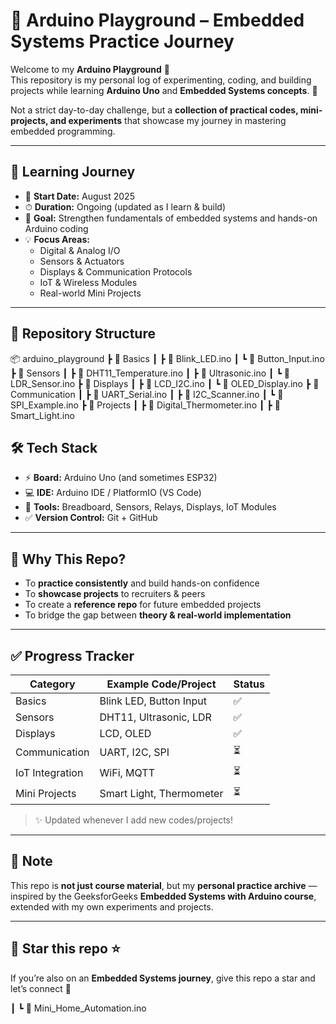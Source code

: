 # 🔌 Arduino Playground – Embedded Systems Practice Journey  

Welcome to my **Arduino Playground** 🎉  
This repository is my personal log of experimenting, coding, and building projects while learning **Arduino Uno** and **Embedded Systems concepts**. 🚀  

Not a strict day-to-day challenge, but a **collection of practical codes, mini-projects, and experiments** that showcase my journey in mastering embedded programming.  

---

## 📅 Learning Journey  

- 📍 **Start Date:** August 2025  
- ⏱ **Duration:** Ongoing (updated as I learn & build)  
- 🧠 **Goal:** Strengthen fundamentals of embedded systems and hands-on Arduino coding  
- 💡 **Focus Areas:**  
  - Digital & Analog I/O  
  - Sensors & Actuators  
  - Displays & Communication Protocols  
  - IoT & Wireless Modules  
  - Real-world Mini Projects  

---

## 📂 Repository Structure  

📦 arduino_playground
┣ 📁 Basics
┃ ┣ 📄 Blink_LED.ino
┃ ┗ 📄 Button_Input.ino
┣ 📁 Sensors
┃ ┣ 📄 DHT11_Temperature.ino
┃ ┣ 📄 Ultrasonic.ino
┃ ┗ 📄 LDR_Sensor.ino
┣ 📁 Displays
┃ ┣ 📄 LCD_I2C.ino
┃ ┗ 📄 OLED_Display.ino
┣ 📁 Communication
┃ ┣ 📄 UART_Serial.ino
┃ ┣ 📄 I2C_Scanner.ino
┃ ┗ 📄 SPI_Example.ino
┣ 📁 Projects
┃ ┣ 📄 Digital_Thermometer.ino
┃ ┣ 📄 Smart_Light.ino


## 🛠️ Tech Stack  

- ⚡ **Board:** Arduino Uno (and sometimes ESP32)  
- 💻 **IDE:** Arduino IDE / PlatformIO (VS Code)  
- 🔧 **Tools:** Breadboard, Sensors, Relays, Displays, IoT Modules  
- ✅ **Version Control:** Git + GitHub  

---

## 🚀 Why This Repo?  

- To **practice consistently** and build hands-on confidence  
- To **showcase projects** to recruiters & peers  
- To create a **reference repo** for future embedded projects  
- To bridge the gap between **theory & real-world implementation**  

---

## ✅ Progress Tracker  

| Category         | Example Code/Project | Status |
|------------------|----------------------|--------|
| Basics           | Blink LED, Button Input | ✅ |
| Sensors          | DHT11, Ultrasonic, LDR | ✅ |
| Displays         | LCD, OLED | ✅ |
| Communication    | UART, I2C, SPI | ⏳ |
| IoT Integration  | WiFi, MQTT | ⏳ |
| Mini Projects    | Smart Light, Thermometer | ⏳ |  

> ✨ Updated whenever I add new codes/projects!  

---

## 🌟 Note  

This repo is **not just course material**, but my **personal practice archive** — inspired by the GeeksforGeeks **Embedded Systems with Arduino course**, extended with my own experiments and projects.  

---

## 📌 Star this repo ⭐  

If you’re also on an **Embedded Systems journey**, give this repo a star and let’s connect 🤝  

┃ ┗ 📄 Mini_Home_Automation.ino
